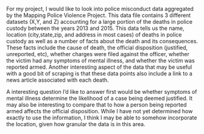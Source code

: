 For my project, I would like to look into police misconduct data aggregated by the Mapping Police Violence Project. This data file contains 3 different datasets (X,Y, and Z) accounting for a large portion of the deaths in police custody between the years 2013 and 2015. This data tells us the name, location (city,state,zip, and address in most cases) of deaths in police custody as well as a number of facts about the death and its consequences. These facts include the cause of death, the official disposition (justified, unreported, etc), whether charges were filed against the officer, whether the victim had any symptoms of mental illness, and whether the victim was reported armed. Another interesting aspect of the data that may be useful with a good bit of scraping is that these data points also include a link to a news article associated with each death.

A interesting question I’d like to answer first would be whether symptoms of mental illness determine the likelihood of a case being deemed justified. It may also be interesting to compare that to how a person being reported armed affects the official disposition. While I have not yet determined how exactly to use the information, I think I may be able to somehow incorporate the location, given how granular the data is in this area.